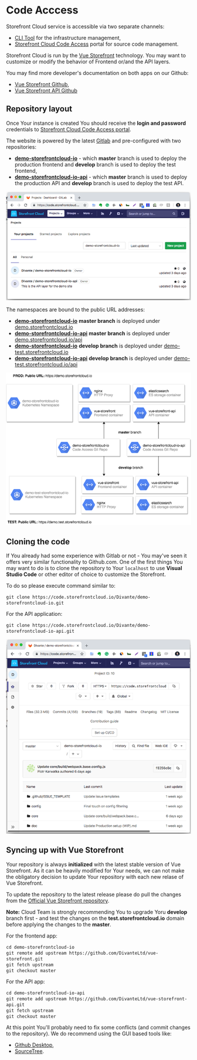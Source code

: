 # Code Acccess

Storefront Cloud service is accessible via two separate channels:

 - [CLI Tool](https://github.com/StorefrontCloud/storefrontcloud-cli) for the infrastructure management,
 - [Storefront Cloud Code Access](https://code.storefrontcloud.io) portal for source code management.

 Storefront Cloud is run by the [Vue Storefront](http://github.com/DivanteLtd/vue-storefront) technology. You may want to customize or modify the behavior of Frontend or/and the API layers.

 You may find more developer's documentation on both apps on our Github:
 - [Vue Storefront Github](http://github.com/DivanteLtd/vue-storefront),
 - [Vue Storefront API Github](https://github.com/DivanteLtd/vue-storefront-api)

 ## Repository layout

 Once Your instance is created You should receive the **login and password** credentials to [Storefront Cloud Code Access portal](https://code.storefrontcloud.io). 

 The website is powered by the latest [Gitlab](http://gitlab.org) and pre-configured with two repositories:

- <a href="https://code.storefrontcloud.io/Divante/demo-storefrontcloud-io">**demo-storefrontcloud-io**</a> - which **master** branch is used to deploy the production frontend and **develop** branch is used to deploy the test frontend,
- <a href="https://code.storefrontcloud.io/Divante/demo-storefrontcloud-io-api">**demo-storefrontcloud-io-api**</a> - which **master** branch is used to deploy the production API and **develop** branch is used to deploy the test API.

<img src="/doc/code-access.png" alt="Code access portal" />

The namespaces are bound to the public URL addresses:

- <a href="https://code.storefrontcloud.io/Divante/demo-storefrontcloud-io">**demo-storefrontcloud-io**</a> **master branch** is deployed under <a href="https://demo.storefrontcloud.io">demo.storefrontcloud.io</a>
- <a href="https://code.storefrontcloud.io/Divante/demo-storefrontcloud-io-api">**demo-storefrontcloud-io-api**</a> **master branch** is deployed under <a href="https://demo.storefrontcloud.io/api">demo.storefrontcloud.io/api</a>
- <a href="https://code.storefrontcloud.io/Divante/demo-storefrontcloud-io">**demo-storefrontcloud-io**</a> **develop branch** is deployed under <a href="https://demo-test.storefrontcloud.io">demo-test.storefrontcloud.io</a>
- <a href="https://code.storefrontcloud.io/Divante/demo-storefrontcloud-io-api">**demo-storefrontcloud-io-api**</a> **develop branch** is deployed under <a href="https://demo-test.storefrontcloud.io/api">demo-test.storefrontcloud.io/api</a>

<img src="/doc/architecture-diagram.png" alt="The Architecture diagram for Storefront Cloud" />

## Cloning the code

If You already had some experience with Gitlab or not - You may've seen it offers very similar functionality to Github.com.
One of the first things You may want to do is to clone the repository to Your `localhost` to use **Visual Studio Code** or other editor of choice to customize the Storefront.

To do so please execute command similar to:

```
git clone https://code.storefrontcloud.io/Divante/demo-storefrontcloud-io.git
```

For the API application:
```
git clone https://code.storefrontcloud.io/Divante/demo-storefrontcloud-io-api.git
```
<img src="/doc/code-access-2.png" alt="The interface and features are very similar to Github" />


## Syncing up with Vue Storefront

Your repository is always **initialized** with the latest stable version of Vue Storefront. As it can be heavily modified for Your needs, we can not make the obligatory decision to update Your repository with each new relase of Vue Storefront.

To update the repository to the latest release please do pull the changes from the [Official Vue Storefront repository](http://github.com/DivanteLtd/vue-storefront).

**Note:** Cloud Team is strongly recommending You to upgrade Yoru **develop** branch first - and test the changes on the **test.storefrontcloud.io** domain before applying the changes to the **master**.

For the frontend app:
```
cd demo-storefrontcloud-io
git remote add upstream https://github.com/DivanteLtd/vue-storefront.git
git fetch upstream
git checkout master
```

For the API app:
```
cd demo-storefrontcloud-io-api
git remote add upstream https://github.com/DivanteLtd/vue-storefront-api.git
git fetch upstream
git checkout master
```

At this point You'll probably need to fix some conflicts (and commit changes to the repository). We do recommend using the GUI based tools like:
- [Github Desktop](https://desktop.github.com/),
- [SourceTree](https://www.sourcetreeapp.com/).

